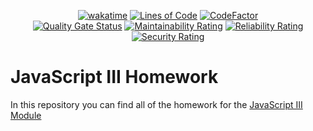 <div align="center">

  [![wakatime](https://wakatime.com/badge/github/Amir-Pourhadi/CYF-PracticeJS-3.svg)](https://wakatime.com/badge/github/Amir-Pourhadi/CYF-PracticeJS-3)
  [![Lines of Code](https://sonarcloud.io/api/project_badges/measure?project=Amir-Pourhadi_CYF-PracticeJS-3&metric=ncloc)](https://sonarcloud.io/dashboard?id=Amir-Pourhadi_CYF-PracticeJS-3)
  [![CodeFactor](https://www.codefactor.io/repository/github/amir-pourhadi/cyf-practicejs-3/badge)](https://www.codefactor.io/repository/github/amir-pourhadi/cyf-practicejs-3)  
  [![Quality Gate Status](https://sonarcloud.io/api/project_badges/measure?project=Amir-Pourhadi_CYF-PracticeJS-3&metric=alert_status)](https://sonarcloud.io/dashboard?id=Amir-Pourhadi_CYF-PracticeJS-3)
  [![Maintainability Rating](https://sonarcloud.io/api/project_badges/measure?project=Amir-Pourhadi_CYF-PracticeJS-3&metric=sqale_rating)](https://sonarcloud.io/dashboard?id=Amir-Pourhadi_CYF-PracticeJS-3)
  [![Reliability Rating](https://sonarcloud.io/api/project_badges/measure?project=Amir-Pourhadi_CYF-PracticeJS-3&metric=reliability_rating)](https://sonarcloud.io/dashboard?id=Amir-Pourhadi_CYF-PracticeJS-3)
  [![Security Rating](https://sonarcloud.io/api/project_badges/measure?project=Amir-Pourhadi_CYF-PracticeJS-3&metric=security_rating)](https://sonarcloud.io/dashboard?id=Amir-Pourhadi_CYF-PracticeJS-3)
</div>

# JavaScript III Homework

In this repository you can find all of the homework for the [JavaScript III Module](https://codeyourfuture.github.io/syllabus-master/js-core-3/)
